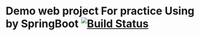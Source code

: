 # Demo web project For practice Using by SpringBoot [![Build Status](https://travis-ci.org/ria0864/spring-boot-practice.svg?branch=develop)](https://travis-ci.org/ria0864/spring-boot-practice)